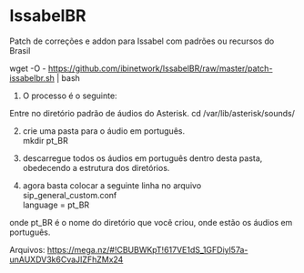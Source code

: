 # IssabelBR
Patch de correções e addon para Issabel com padrões ou recursos do Brasil

wget -O - https://github.com/ibinetwork/IssabelBR/raw/master/patch-issabelbr.sh | bash

1. O processo é o seguinte:

Entre no diretório padrão de áudios do Asterisk.
cd /var/lib/asterisk/sounds/
	
2. crie uma pasta para o áudio em português.			
mkdir pt_BR			
			
3. descarregue todos os áudios em português dentro desta pasta, obedecendo a estrutura dos diretórios.			
			
4. agora basta colocar a seguinte linha no arquivo sip_general_custom.conf			
language = pt_BR			
			
onde pt_BR é o nome do diretório que você criou, onde estão os áudios em português.			


Arquivos: https://mega.nz/#!CBUBWKpT!617VE1dS_1GFDiyl57a-unAUXDV3k6CvaJIZFhZMx24
